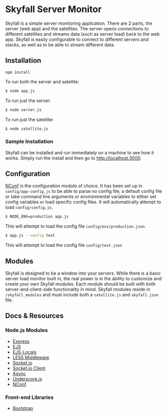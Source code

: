 # Skyfall Server Monitor

Skyfall is a simple server monitoring application. There are 2 parts, the server (web app) 
and the satellites. The server opens connections to different satellites and streams data 
(such as server load) back to the web app. Skyfall is easily configurable to connect to 
different servers and stacks, as well as to be able to stream different data.

## Installation
    npm install
	
To run both the server and satellite:

``` bash
$ node app.js
```
	
To run just the server:

``` bash
$ node server.js
```
	
To run just the satellite:

``` bash
$ node satellite.js
```

### Sample Installation

Skyfall can be installed and run immediately on a machine to see how it works. Simply run 
the install and then go to [http://localhost:3000](http://localhost:3000). 

## Configuration

[NConf](https://github.com/flatiron/nconf) is the configuration module of choice. It has 
been set up in `config/app-config.js` to be able to parse no config file, a default config 
file or take command line arguments or environmental variables to either set config variables 
or load specific config files. It will automatically attempt to load `config/config.js`.

``` bash
$ NODE_ENV=production app.js
```
This will attempt to load the config file `config/env/production.json`.

``` bash
$ app.js --config test
```
This will attempt to load the config file `config/test.json`

## Modules

Skyfall is designed to be a window into your servers. While there is a basic server load monitor 
built in, the real power is in the ability to customize and create your own Skyfall modules. 
Each module should be built with both server-and-client-side functionality in mind. Skyfall 
modules reside in `/skyfall_modules` and must include both a `satellite.js` and `skyfall.json` 
file.

## Docs & Resources
### Node.js Modules
* [Express](https://github.com/visionmedia/express)
* [EJS](https://github.com/visionmedia/ejs)
* [EJS-Locals](https://github.com/RandomEtc/ejs-locals)
* [LESS Middleware](https://github.com/emberfeather/less.js-middleware)
* [Socket.io](https://github.com/learnboost/socket.io/)
* [Socket.io Client](https://github.com/LearnBoost/socket.io-client)
* [Async](https://github.com/caolan/async)
* [Underscore.js](https://github.com/jashkenas/underscore)
* [NConf](https://github.com/flatiron/nconf)

### Front-end Libraries
* [Bootstrap](https://github.com/twbs/bootstrap)